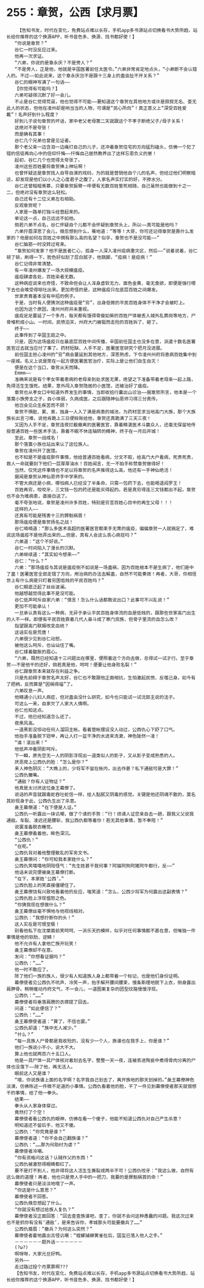 # 255：章贺，公西【求月票】
        【告知书友，时代在变化，免费站点难以长存，手机app多书源站点切换看书大势所趋，站长给你推荐的这个换源APP，听书音色多、换源、找书都好使！】
       “你说是章贺？”
       谷仁一时没反应过来。
       他再一次求证。
       “六弟，你说的是章永庆？不是旁人？”
       “不是旁人，正是他，他就是辛国医署前任太医令。”六弟非常肯定地点头，“小弟断不会认错人的。不过——如此说来，这个章永庆岂不是跟十三身上的蛊虫扯不开关系？”
       谷仁的眼神写满了一句话——
       【你觉得有可能吗？】
       六弟可疑得沉默了好一会儿。
       不止是谷仁觉得荒诞，他也觉得不可能——要知道这个章贺在其他地方或许是寂寂无名、查无此人的状态，但他在凌州却是响当当的人物，可谓是“民心所向”！真正意义上“深受百姓爱戴”！名声好到什么程度？
       好到儿子说句章贺的坏话，家中老父老母第二天就跟这个不孝子断绝父子/母子关系！
       这绝对不是夸张！
       而是确有其事！
       谷仁几个兄弟也曾是见证者。
       那个老父亲一边含泪一边痛打自己的儿子，还冲着章贺住宅的方向猛烈磕头，仿佛一个犯了错的信徒再向心中的信仰忏悔——忏悔自己居然教养出了这样忘恩负义的崽！
       起初，谷仁几个也觉得太夸张了。
       凌州这些百姓要将章贺捧上神坛啊！
       也曾怀疑这是章贺找人自导自演的戏码，为的就是营销他自个儿的名声，但经过他们明察暗访，却发现是他们以小人之心度君子之腹了。人家名声实打实的好，不掺水分。
       谷仁还曾暗暗羡慕，只要章贺振臂一呼便有无数百姓誓死相随，自己虽然也能做到十之一二，但绝对没有章贺这么轻松。
       自己还有十二位义弟左右相助。
       反观章贺呢？
       人家是一路单打独斗经营起来的。
       单论这一点，自己远远不如他。
       倘若六弟不点名，谷仁怀疑自个儿都不会怀疑到章贺头上，所以——真可能是他吗？
       六弟拧眉深思了会儿，倏忽想到什么，蓦地道：“等等！大哥，你可还记得章贺是靠什么发家的？他是如何在百姓之中拥有那么高的名望？似乎，章贺也不是没可能——”
       谷仁脑筋一时没转过弯来。
       “章贺如何发家？他不是医者仁心，孤身一人深入凌州疫病重灾区，然后——”说着说着，谷仁顿了顿，刷得一下，脸色好似刮了层白腻子，他跳脚，“疫病！是疫病！”
       谷仁记得非常清楚。
       有一年凌州爆发了一场大规模瘟疫。
       瘟疫肆虐各处，百姓染者无数。
       这种病症说来也奇怪，不致命但会让人浑身虚软无力、面色金黄、毫无食欲，即便是强行喂下去也会难受得呕吐出来。更加奇怪的是，这种瘟疫只在底层百姓之间爆发。
       世家贵胄基本没有中招的例子。
       于是，当时有人便猜测这种瘟疫是“穷”，出身低微的平民百姓身体不干净才会被盯上。
       也因为这个原因，凌州州府并未重视。
       瘟疫足足蔓延了一个多月，每天都有饿得骨瘦如柴的百姓尸体被丢入城外乱葬岗等地方，尸骨堆积成小山。一时间，民愤滔天，州府大门被铤而走险的百姓拆了、砸了。
       终于——
       此事传到了辛国王庭之中。
       只是，因为这场瘟疫只在最底层百姓中间传播，辛国前任国主也没多在意，派遣十数名医署医官过去就当应付了事了。药材短缺、人手不足，医署医官研究个把月没进展。
       前任国主担心凌州的“穷”病会蔓延到其他地方，深思熟虑，下令凌州州府将患病百姓集中到一座城。名义上说是聚在一起方便医署医官治疗，实际上是让他们自生自灭！
       便是在这个当口，章贺从天而降。
       Emmm——
       准确来说是有个孝女带着患病的老母亲到处求医无果，绝望之下准备带着老母亲一起上路，免得活生生饿死。结果，意外闯入章贺隐居的小医馆，还被治好了瘟疫。
       章贺也从孝女口中知道外界发生的事情，当即收拾行囊出山诊治——据章贺所言，他本是一个落寞小族旁支之子，自小体弱，久病成医，之后跟随神仙恩师习得三分真传。
       他岂会见众生疾苦而不顾？
       章贺不惧脏、累、臭，独身一人入了满是病患的城池，为药材苦求当地高门大族，那个大族族长出言刁难，说他肯跪上三日便赊账给他，章贺还真跪满了三天三夜！
       又因为人手不足，章贺连夜拦截撤离的医署医官，靠着精湛医术斗赢众人，还毫无保留地传授普通百姓一些医术手法，靠着不眠不休连轴转的精神，终于在一月后开城！
       至此，章贺一战成名！
       那个落寞小族也站出来认了这位族人。
       章贺在凌州开了医馆。
       也不知是不是瘟疫那件事情，他给普通百姓看病，分文不取，给高门大户看病，死贵死贵，救人一命就要刮下他们一层厚厚油水！百姓闻言，无一不拍手称赞章贺做得好！
       当然，仅凭这件事情也不足以将章贺的名声推得这么高，他还有一手神仙绝活！
       据闻是章贺从神仙恩师手中学来的。
       不管大病还是小病，哪怕病人已经没了半条命，只需一包药下去，也能喝退阎罗王！
       百姓再穷，咬咬牙，三文钱一包的药还是能买得起的。若是真穷得连三文钱都出不起，章贺也不会为难病患，直接白送了。
       毫不夸张地说，章贺是凌州许多百姓，特别是穷苦百姓心目中的再生父母！！！
       这样的人——
       还真有可能是残害十三的罪魁祸首！
       那场瘟疫便是章贺扬名之战！
       谷仁喃喃道：“那么多医术高超的医署医官都束手无策的瘟疫，偏偏章贺一人就搞定了，难说这场瘟疫不是他弄出来的……但是，真有人会这么丧心病狂吗？”
       六弟道：“这个不好说。”
       谷仁一时间陷入了漫长的沉默。
       六弟继续道：“其实如今想来——”
       谷仁：“什么？”
       六弟：“那场瘟疫与其说是瘟疫倒不如说是一场蛊祸，因为百姓根本不是生病了，他们是中了蛊！医署医官全部走错了方向，用治病的办法去解蛊，自然不可能奏效！再者，大哥，你相信世上有什么病是只盯着穷困低贱的平民百姓吗？”
       谷仁眼底泛起了丝丝波澜。
       他越想越觉得此事不是没可能。
       谷仁低声呵斥自家六弟：“慎言！怎么什么话都敢说出口？此事可不兴乱说！”
       更加不可能承认！
       一旦承认真有这么一种病，无异于承认平民百姓身体流的血是低贱的，跟那些世家高门出生的人不一样。即便有平民百姓靠着几代人奋斗成了寒门庶族，但骨子里流的血怎么改？
       指望跟高门联姻改变血统？
       这话实在是荒唐！
       六弟很少见到谷仁动怒。
       被他这么呵斥，也讪讪住了嘴。
       谷仁揉着酸胀的眉心。
       “六弟，既然已经知道十三问题出在哪里，便照着这个方向去做，总得试一试才行。至于章贺——不是他干的还好，倘若真是他，呵呵！便要让他身败名裂！”
       谷仁跟章贺本来就存在利益之争。
       只是先前碍于章贺名声太好，谷仁也不敢跟他正面相抗，生怕激起民愤、反噬己身。如今有了把柄，反而算是“因祸得福”了。
       六弟叹息一声。
       他精通小儿妇人病症，但对蛊虫没什么研究，如今也只能试一试沈郎主说的法子。
       可这么一来，自家欠了人家大人情啊。
       谷仁也知这点。
       不过，他已经知道怎么还了。
       夜黑风高。
       一道黑影没惊动任何人溜回主帐。看着营帐摆设没人动过，公西仇心下舒了口气。
       他抬手准备脱下铠甲，再让人打一盆干净的水进来洗漱，神色陡然一凌！
       “谁！滚出来！”
       他低声冲着阴影呵斥。
       下一瞬，原先空无一人的阴影浮现出一道类似人的影子，又从影子变成熟悉的人。
       厌恶爬上公西仇的脸：“怎么是你？”
       来人神色阴仄：“大晚上的，少将军不留在帐内，出去作甚？私下通敌可是大罪！”
       公西仇撇嘴。
       “通敌？你有人证物证？”
       他真是太讨厌这位彘王幕僚了。
       说话的声音就跟毒蛇吞吐蛇信一样，给人黏腻又阴毒的感觉。关键是他还阴魂不散的，莫名其妙现身于此，公西仇生出了杀意。
       彘王幕僚道：“在下便是人证。”
       公西仇一听露出一抹讥嘲，做了个请的手势：“行！烦请人证您亲自去一趟，跟我义父说我通敌。车裂、凌迟还是腰斩，我公西仇都等着你！若无其他事情，暂不奉陪！”
       说罢准备脱衣睡觉。
       彘王幕僚看着他，眸色深沉。
       “公西仇！”
       “在呢。”
       公西仇背对着他整理散乱的军务文书。
       彘王幕僚问：“你可知我本家姓什么？”
       公西仇笑嘻嘻地阴阳怪气：“先生姓甚干我何事？阿猫阿狗阿猪阿牛都行，反——”
       他话未说完便被彘王幕僚打断。
       “在下，本家姓‘公西’。”
       公西仇脸上的笑直接僵硬住了。
       彘王幕僚饶有兴致地看着他的反应，嗤笑道：“怎么，公西少将军为何露出这副表情？”
       公西仇脸上浮现愠怒之色。
       “你猜我现在想做什么？”
       彘王幕僚丝毫不惧地与他视线相对。
       公西仇：“我想拧断你的头！”
       这人实在是可恨至极！
       别看他私下在沈棠面前笑呵呵、一派乐天的模样，似乎对任何事情都不甚在意，但唯独一件事情是他的软肋、逆鳞！
       他不允许有人拿他亡族开玩笑！
       彘王幕僚却不在意。
       发问：“你想看证据吗？”
       公西仇：“……”
       他一时不敢应了。
       除了他们一族的族人，很少有人知道族人身上都带着一个标记，也是他们身份证明。
       幕僚使者见公西仇不吭声，冷笑一声，抬手解开腰间腰束，慢条斯理地脱下上衣，侧身露出肩胛骨。稍稍催动丹府文气，不一会儿，一道图案复杂的团型纹路慢慢浮现。
       公西仇：“……”
       幕僚使者将垂落肩膀的衣襟提了回去。
       问道：“如此便信了？”
       公西仇：“……”
       彘王幕僚使者道：“算了，不信也罢。”
       公西仇却道：“族中无人减少。”
       “什么？”
       “每一具族人尸骨都是我收殓的，没有少一个人，族谱也在我手上，你是谁？”
       他们一族说小不小，说大不大。
       算上他也就两百六十五口人。
       他是一具尸体一具尸体核对着划去名字，整整一天一夜，连被丢进陶瓮中煮得骨肉分离的尸体也没落下——除了他，再无活人。
       眼前这人又是谁？
       “哦，你说族谱上面的名字啊？名字我自己划去了，离开族地的那天划掉的。”彘王幕僚神色淡漠，仿佛陈述一件微不足道的小事情。公西仇看着他的脸，干了一件见到幕僚使者那天就很想干的事情，给了他一拳头。
       结果——
       拳头从人家身体穿过。
       竟然打了个空！
       幕僚使者看公西仇的眼神，仿佛在看一个傻子，他能不知道公西仇对自己产生杀意？
       明知道还不留后手，他又不傻。
       公西仇：“你究竟是谁？”
       幕僚使者道：“你不会自己翻族谱？”
       公西仇：“……那为何助纣为虐？”
       幕僚使者冷嘲。
       “你有资格问这话？认贼作父的东西！”
       公西仇被激怒得眼睛都红了。
       要不是打不到人，他非得将这人活生生撕裂成两半不可！公西仇咬牙：“我这么做，自然有这么做的道理！再者，他也只是旁人手中的一把刀，我要的是罪魁祸首的命！”
       幕僚使者只是淡淡地哦了一声。
       “你这是什么意思？”
       幕僚使者不回答。
       公西仇倏忽想起了什么。
       “你就没有想过给族人复仇？”
       幕僚使者没正面回答：“回去查查族谱吧，查了，你就不会问这种愚蠢的问题。我这次过来也不是抓你有没有‘通敌’，是来告诉你，孝城那头可能要撤兵了……”
       公西仇蹙眉：“撤兵？为何这么突然？”
       幕僚使者霍地露出古怪讥嘲：“螳螂捕蝉黄雀在后，国玺已落入他人之手。”
       －－－－－－题外话－－－－－－
       (?ω?)
       啊呀呀，大家元旦好鸭。
       另外——
       走过路过投个月票票啊???
       【告知书友，时代在变化，免费站点难以长存，手机app多书源站点切换看书大势所趋，站长给你推荐的这个换源APP，听书音色多、换源、找书都好使！】